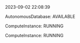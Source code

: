 2023-09-02 22:08:39

AutonomousDatabase: AVAILABLE

ComputeInstance: RUNNING

ComputeInstance: RUNNING